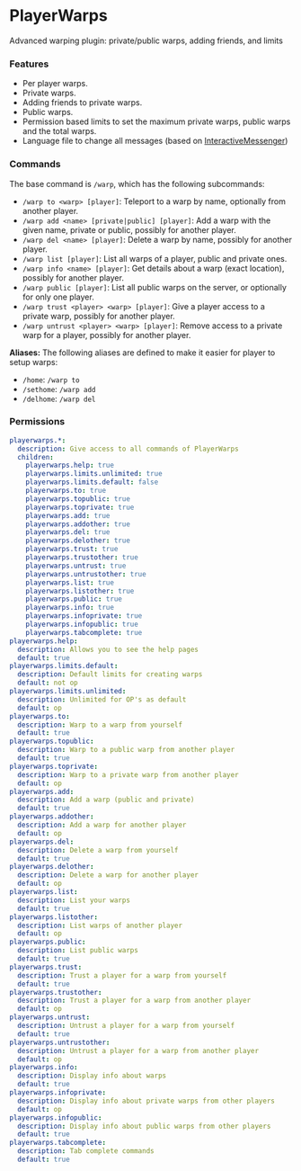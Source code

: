 # PlayerWarps
Advanced warping plugin: private/public warps, adding friends, and limits

### Features
* Per player warps.
* Private warps.
* Adding friends to private warps.
* Public warps.
* Permission based limits to set the maximum private warps, public warps and the total warps.
* Language file to change all messages (based on [InteractiveMessenger](https://github.com/NLthijs48/InteractiveMessenger))

### Commands
The base command is `/warp`, which has the following subcommands:
* `/warp to <warp> [player]`: Teleport to a warp by name, optionally from another player.
* `/warp add <name> [private|public] [player]`: Add a warp with the given name, private or public, possibly for another player.
* `/warp del <name> [player]`: Delete a warp by name, possibly for another player.
* `/warp list [player]`: List all warps of a player, public and private ones.
* `/warp info <name> [player]`: Get details about a warp (exact location), possibly for another player.
* `/warp public [player]`: List all public warps on the server, or optionally for only one player.
* `/warp trust <player> <warp> [player]`: Give a player access to a private warp, possibly for another player.
* `/warp untrust <player> <warp> [player]`: Remove access to a private warp for a player, possibly for another player.

**Aliases:** The following aliases are defined to make it easier for player to setup warps:
* `/home`: `/warp to`
* `/sethome`: `/warp add`
* `/delhome`: `/warp del`

### Permissions
```yaml
playerwarps.*:
  description: Give access to all commands of PlayerWarps
  children:
    playerwarps.help: true
    playerwarps.limits.unlimited: true
    playerwarps.limits.default: false
    playerwarps.to: true
    playerwarps.topublic: true
    playerwarps.toprivate: true
    playerwarps.add: true
    playerwarps.addother: true
    playerwarps.del: true
    playerwarps.delother: true
    playerwarps.trust: true
    playerwarps.trustother: true
    playerwarps.untrust: true
    playerwarps.untrustother: true
    playerwarps.list: true
    playerwarps.listother: true
    playerwarps.public: true
    playerwarps.info: true
    playerwarps.infoprivate: true
    playerwarps.infopublic: true
    playerwarps.tabcomplete: true
playerwarps.help:
  description: Allows you to see the help pages
  default: true
playerwarps.limits.default:
  description: Default limits for creating warps
  default: not op
playerwarps.limits.unlimited:
  description: Unlimited for OP's as default
  default: op
playerwarps.to:
  description: Warp to a warp from yourself
  default: true
playerwarps.topublic:
  description: Warp to a public warp from another player
  default: true
playerwarps.toprivate:
  description: Warp to a private warp from another player
  default: op
playerwarps.add:
  description: Add a warp (public and private)
  default: true
playerwarps.addother:
  description: Add a warp for another player
  default: op
playerwarps.del:
  description: Delete a warp from yourself
  default: true
playerwarps.delother:
  description: Delete a warp for another player
  default: op
playerwarps.list:
  description: List your warps
  default: true
playerwarps.listother:
  description: List warps of another player
  default: op
playerwarps.public:
  description: List public warps
  default: true
playerwarps.trust:
  description: Trust a player for a warp from yourself
  default: true
playerwarps.trustother:
  description: Trust a player for a warp from another player
  default: op
playerwarps.untrust:
  description: Untrust a player for a warp from yourself
  default: true
playerwarps.untrustother:
  description: Untrust a player for a warp from another player
  default: op
playerwarps.info:
  description: Display info about warps
  default: true
playerwarps.infoprivate:
  description: Display info about private warps from other players
  default: op
playerwarps.infopublic:
  description: Display info about public warps from other players
  default: true
playerwarps.tabcomplete:
  description: Tab complete commands
  default: true
```
